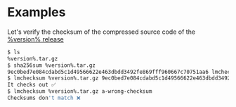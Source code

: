 # Examples

Let's verify the checksum of the compressed source code of the [%version% release](https://github.com/lorenzo-milicia/lmchecksum/archive/refs/tags/%version%.tar.gz)
```Bash
$ ls
%version%.tar.gz
$ sha256sum %version%.tar.gz
9ec0bed7e084cdabd5c1d49566622e463dbdd3492fe869fff960667c70751aa6 lmchecksum %version%.tar.gz
$ lmchecksum %version%.tar.gz 9ec0bed7e084cdabd5c1d49566622e463dbdd3492fe869fff960667c70751aa6
It checks out ✅
$ lmchecksum %version%.tar.gz a-wrong-checksum                                                
Checksums don't match ❌
```